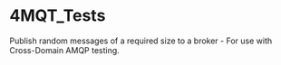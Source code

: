 # 4MQT_Tests

Publish random messages of a required size to a broker - For use with Cross-Domain AMQP testing.
